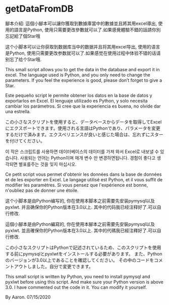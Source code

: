# getDataFromDB
腳本介紹:
這個小腳本可以讓你獲取到數據庫當中的數據並且將其用excel導出, 使用的語言是Python, 使用只需要更改參數就可以了.如果感覺體驗不錯的話請你別忘記給了個Star哦

这个小脚本可以让你获取到数据库当中的数据并且将其用excel导出, 使用的语言是Python, 使用只需要更改参数就可以了.如果感觉在使用过程中体验不错的话请别忘了给个Star哦. 

This small script allows you to get the data in the database and export it in excel. The language used is Python, and you only need to change the parameters. If you feel the experience is good, please don’t forget to give a Star.

Este pequeño script le permite obtener los datos en la base de datos y exportarlos en Excel. El lenguaje utilizado es Python, y solo necesita cambiar los parámetros. Si cree que la experiencia es buena, no olvide dar una estrella.

この小さなスクリプトを使用すると、データベースからデータを取得してExcelにエクスポートできます。使用される言語はPythonであり、パラメータを変更するだけで済みます。エクスペリエンスが良いと感じた場合は、忘れずにスターを付けてください。

이 작은 스크립트를 사용하면 데이터베이스의 데이터를 가져 와서 Excel로 내보낼 수 있습니다. 사용되는 언어는 Python이며 매개 변수 만 변경하면됩니다. 경험이 좋다고 생각되면 별표를주는 것을 잊지 마십시오.

Ce petit script vous permet d'obtenir les données dans la base de données et de les exporter en Excel. Le langage utilisé est Python, et il vous suffit de modifier les paramètres. Si vous pensez que l'expérience est bonne, n'oubliez pas de donner une étoile.

这个小脚本是由Python编写的, 你在使用本脚本之前需要先安装pymysql以及pyxlwt.
并且确保你的Python版本在3.0以上.
其中的代码我已经注释好了.可以自行修改.

這個小腳本是由Python編寫的, 你在使用本腳本之前需要先安裝pymysql以及pyxlwt.
並且確保你的Python版本在3.0以上.
其中的代碼我已經注釋好了.可以自行修改.

この小さなスクリプトはPythonで記述されているため、このスクリプトを使用する前にpymysqlとpyxlwtをインストールする必要があります。
また、Pythonのバージョンが3.0以上であることを確認してください。
その中のコードをコメントアウトしました。自分で変更できます。

This small script is written by Python, you need to install pymysql and pyxlwt before using this script.
And make sure your Python version is above 3.0.
I have commented out the code in it. You can modify it yourself.

By Aaron.
07/15/2020
